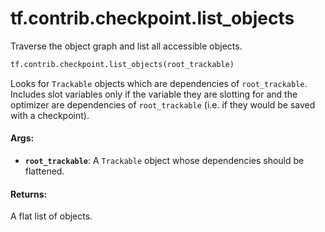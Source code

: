 <div itemscope itemtype="http://developers.google.com/ReferenceObject">
<meta itemprop="name" content="tf.contrib.checkpoint.list_objects" />
<meta itemprop="path" content="Stable" />
</div>

# tf.contrib.checkpoint.list_objects

Traverse the object graph and list all accessible objects.

``` python
tf.contrib.checkpoint.list_objects(root_trackable)
```

<!-- Placeholder for "Used in" -->

Looks for `Trackable` objects which are dependencies of
`root_trackable`. Includes slot variables only if the variable they are
slotting for and the optimizer are dependencies of `root_trackable`
(i.e. if they would be saved with a checkpoint).

#### Args:


* <b>`root_trackable`</b>: A `Trackable` object whose dependencies should be flattened.


#### Returns:

A flat list of objects.
